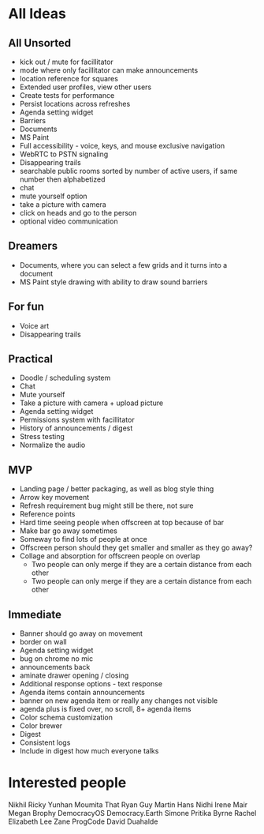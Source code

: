 # All Ideas

## All Unsorted
* kick out / mute for facillitator
* mode where only facillitator can make announcements
* location reference for squares
* Extended user profiles, view other users
* Create tests for performance
* Persist locations across refreshes
* Agenda setting widget
* Barriers
* Documents
* MS Paint
* Full accessibility - voice, keys, and mouse exclusive navigation
* WebRTC to PSTN signaling
* Disappearing trails
* searchable public rooms sorted by number of active users, if same number then alphabetized
* chat
* mute yourself option
* take a picture with camera
* click on heads and go to the person
* optional video communication

## Dreamers
* Documents, where you can select a few grids and it turns into a document
* MS Paint style drawing with ability to draw sound barriers

## For fun
* Voice art
* Disappearing trails

## Practical
* Doodle / scheduling system
* Chat
* Mute yourself
* Take a picture with camera + upload picture
* Agenda setting widget
* Permissions system with facillitator
* History of announcements / digest
* Stress testing
* Normalize the audio

## MVP
* Landing page / better packaging, as well as blog style thing
* Arrow key movement
* Refresh requirement bug might still be there, not sure
* Reference points
* Hard time seeing people when offscreen at top because of bar
* Make bar go away sometimes
* Someway to find lots of people at once
* Offscreen person should they get smaller and smaller as they go away?
* Collage and absorption for offscreen people on overlap
  * Two people can only merge if they are a certain distance from each other
  * Two people can only merge if they are a certain distance from each other

## Immediate
* Banner should go away on movement
* border on wall
* Agenda setting widget
 * bug on chrome no mic
 * announcements back
 * aminate drawer opening / closing
 * Additional response options - text response
 * Agenda items contain announcements
* banner on new agenda item or really any changes not visible
* agenda plus is fixed over, no scroll, 8+ agenda items
* Color schema customization
 * Color brewer
* Digest
* Consistent logs
* Include in digest how much everyone talks

# Interested people
Nikhil
Ricky
Yunhan
Moumita
That Ryan Guy
Martin
Hans
Nidhi
Irene
Mair
Megan Brophy
DemocracyOS
Democracy.Earth
Simone
Pritika
Byrne
Rachel
Elizabeth Lee
Zane
ProgCode
David Duahalde

